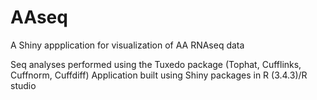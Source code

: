 # AAseq
A Shiny appplication for visualization of AA RNAseq data

Seq analyses performed using the Tuxedo package (Tophat, Cufflinks, Cuffnorm, Cuffdiff)
Application built using Shiny packages in R (3.4.3)/R studio
